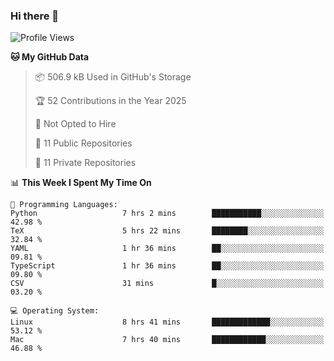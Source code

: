 ### Hi there 👋

<!--
**huayuan4396/huayuan4396** is a ✨ _special_ ✨ repository because its `README.md` (this file) appears on your GitHub profile.

Here are some ideas to get you started:

- 🔭 I’m currently working on ...
- 🌱 I’m currently learning ...
- 👯 I’m looking to collaborate on ...
- 🤔 I’m looking for help with ...
- 💬 Ask me about ...
- 📫 How to reach me: ...
- 😄 Pronouns: ...
- ⚡ Fun fact: ...
-->

<!--START_SECTION:waka-->
![Profile Views](http://img.shields.io/badge/Profile%20Views-2-blue)

**🐱 My GitHub Data** 

> 📦 506.9 kB Used in GitHub's Storage 
 > 
> 🏆 52 Contributions in the Year 2025
 > 
> 🚫 Not Opted to Hire
 > 
> 📜 11 Public Repositories 
 > 
> 🔑 11 Private Repositories 
 > 
📊 **This Week I Spent My Time On** 

```text
💬 Programming Languages: 
Python                   7 hrs 2 mins        ███████████░░░░░░░░░░░░░░   42.98 % 
TeX                      5 hrs 22 mins       ████████░░░░░░░░░░░░░░░░░   32.84 % 
YAML                     1 hr 36 mins        ██░░░░░░░░░░░░░░░░░░░░░░░   09.81 % 
TypeScript               1 hr 36 mins        ██░░░░░░░░░░░░░░░░░░░░░░░   09.80 % 
CSV                      31 mins             █░░░░░░░░░░░░░░░░░░░░░░░░   03.20 % 

💻 Operating System: 
Linux                    8 hrs 41 mins       █████████████░░░░░░░░░░░░   53.12 % 
Mac                      7 hrs 40 mins       ████████████░░░░░░░░░░░░░   46.88 % 
```


<!--END_SECTION:waka-->
